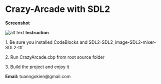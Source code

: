 # Crazy-Arcade with SDL2

<b>Screenshot</b>

![alt text](http://i.imgur.com/6nKz7ki.png)
<b>Instruction</b>
<p>1. Be sure you installed CodeBlocks and SDL2-SDL2_image-SDL2-mixer-SDL2-ttf</p>
<p>2. Run CrazyArcade.cbp from root source folder</p>
<p>3. Build the project and enjoy it</p>
<b>Email:</b> tuanngokien@gmail.com

